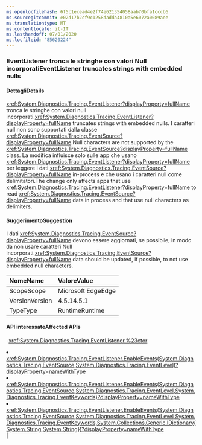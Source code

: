 ```yaml
---
ms.openlocfilehash: 6f5c1ecead4e2f74e621354058aab70bfa1cccb6
ms.sourcegitcommit: e02d17b2cf9c1258dadda4810a5e6072a0089aee
ms.translationtype: MT
ms.contentlocale: it-IT
ms.lasthandoff: 07/01/2020
ms.locfileid: "85620224"
---
```

### <a name="eventlistener-truncates-strings-with-embedded-nulls"></a><span data-ttu-id="21a1e-101">EventListener tronca le stringhe con valori Null incorporati</span><span class="sxs-lookup"><span data-stu-id="21a1e-101">EventListener truncates strings with embedded nulls</span></span>

#### <a name="details"></a><span data-ttu-id="21a1e-102">Dettagli</span><span class="sxs-lookup"><span data-stu-id="21a1e-102">Details</span></span>

<span data-ttu-id="21a1e-103"><xref:System.Diagnostics.Tracing.EventListener?displayProperty=fullName> tronca le stringhe con valori null incorporati.</span><span class="sxs-lookup"><span data-stu-id="21a1e-103"><xref:System.Diagnostics.Tracing.EventListener?displayProperty=fullName> truncates strings with embedded nulls.</span></span> <span data-ttu-id="21a1e-104">I caratteri null non sono supportati dalla classe <xref:System.Diagnostics.Tracing.EventSource?displayProperty=fullName>.</span><span class="sxs-lookup"><span data-stu-id="21a1e-104">Null characters are not supported by the <xref:System.Diagnostics.Tracing.EventSource?displayProperty=fullName> class.</span></span> <span data-ttu-id="21a1e-105">La modifica influisce solo sulle app che usano <xref:System.Diagnostics.Tracing.EventListener?displayProperty=fullName> per leggere i dati <xref:System.Diagnostics.Tracing.EventSource?displayProperty=fullName> in-process e che usano i caratteri null come delimitatori.</span><span class="sxs-lookup"><span data-stu-id="21a1e-105">The change only affects apps that use <xref:System.Diagnostics.Tracing.EventListener?displayProperty=fullName> to read <xref:System.Diagnostics.Tracing.EventSource?displayProperty=fullName> data in process and that use null characters as delimiters.</span></span>

#### <a name="suggestion"></a><span data-ttu-id="21a1e-106">Suggerimento</span><span class="sxs-lookup"><span data-stu-id="21a1e-106">Suggestion</span></span>

<span data-ttu-id="21a1e-107">I dati <xref:System.Diagnostics.Tracing.EventSource?displayProperty=fullName> devono essere aggiornati, se possibile, in modo da non usare caratteri Null incorporati.</span><span class="sxs-lookup"><span data-stu-id="21a1e-107"><xref:System.Diagnostics.Tracing.EventSource?displayProperty=fullName> data should be updated, if possible, to not use embedded null characters.</span></span>

| <span data-ttu-id="21a1e-108">Nome</span><span class="sxs-lookup"><span data-stu-id="21a1e-108">Name</span></span>    | <span data-ttu-id="21a1e-109">Valore</span><span class="sxs-lookup"><span data-stu-id="21a1e-109">Value</span></span>       |
|:--------|:------------|
| <span data-ttu-id="21a1e-110">Scope</span><span class="sxs-lookup"><span data-stu-id="21a1e-110">Scope</span></span>   |<span data-ttu-id="21a1e-111">Microsoft Edge</span><span class="sxs-lookup"><span data-stu-id="21a1e-111">Edge</span></span>|
|<span data-ttu-id="21a1e-112">Version</span><span class="sxs-lookup"><span data-stu-id="21a1e-112">Version</span></span>|<span data-ttu-id="21a1e-113">4.5.1</span><span class="sxs-lookup"><span data-stu-id="21a1e-113">4.5.1</span></span>|
|<span data-ttu-id="21a1e-114">Type</span><span class="sxs-lookup"><span data-stu-id="21a1e-114">Type</span></span>|<span data-ttu-id="21a1e-115">Runtime</span><span class="sxs-lookup"><span data-stu-id="21a1e-115">Runtime</span></span>

#### <a name="affected-apis"></a><span data-ttu-id="21a1e-116">API interessate</span><span class="sxs-lookup"><span data-stu-id="21a1e-116">Affected APIs</span></span>

-<xref:System.Diagnostics.Tracing.EventListener.%23ctor></li><li><xref:System.Diagnostics.Tracing.EventListener.EnableEvents(System.Diagnostics.Tracing.EventSource,System.Diagnostics.Tracing.EventLevel)?displayProperty=nameWithType></li><li><xref:System.Diagnostics.Tracing.EventListener.EnableEvents(System.Diagnostics.Tracing.EventSource,System.Diagnostics.Tracing.EventLevel,System.Diagnostics.Tracing.EventKeywords)?displayProperty=nameWithType></li><li><xref:System.Diagnostics.Tracing.EventListener.EnableEvents(System.Diagnostics.Tracing.EventSource,System.Diagnostics.Tracing.EventLevel,System.Diagnostics.Tracing.EventKeywords,System.Collections.Generic.IDictionary{System.String,System.String})?displayProperty=nameWithType></li></ul>|

